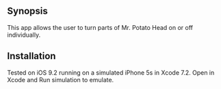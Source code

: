## Synopsis

This app allows the user to turn parts of Mr. Potato Head on or off individually.

## Installation

Tested on iOS 9.2 running on a simulated iPhone 5s in Xcode 7.2. Open in Xcode and Run simulation to emulate.
